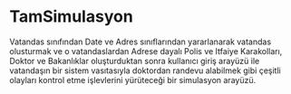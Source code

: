 # TamSimulasyon
Vatandas sınıfından Date ve Adres sınıflarından yararlanarak vatandas olusturmak ve o vatandaslardan Adrese dayalı Polis ve Itfaiye Karakolları,
Doktor ve Bakanlıklar oluşturduktan sonra kullanıcı giriş arayüzü ile vatandaşın bir sistem vasıtasıyla doktordan randevu alabilmek gibi çeşitli olayları kontrol etme işlevlerini yürüteceği bir simulasyon arayüzü.
